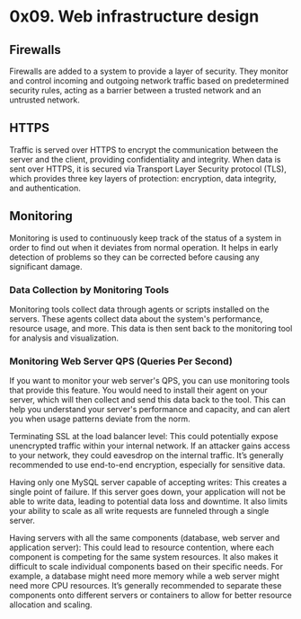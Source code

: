 # 0x09. Web infrastructure design

## Firewalls
Firewalls are added to a system to provide a layer of security. They monitor and control incoming and outgoing network traffic based on predetermined security rules, acting as a barrier between a trusted network and an untrusted network.

## HTTPS
Traffic is served over HTTPS to encrypt the communication between the server and the client, providing confidentiality and integrity. When data is sent over HTTPS, it is secured via Transport Layer Security protocol (TLS), which provides three key layers of protection: encryption, data integrity, and authentication.

## Monitoring
Monitoring is used to continuously keep track of the status of a system in order to find out when it deviates from normal operation. It helps in early detection of problems so they can be corrected before causing any significant damage.

### Data Collection by Monitoring Tools
Monitoring tools collect data through agents or scripts installed on the servers. These agents collect data about the system's performance, resource usage, and more. This data is then sent back to the monitoring tool for analysis and visualization.

### Monitoring Web Server QPS (Queries Per Second)
If you want to monitor your web server's QPS, you can use monitoring tools that provide this feature. You would need to install their agent on your server, which will then collect and send this data back to the tool. This can help you understand your server's performance and capacity, and can alert you when usage patterns deviate from the norm.

Terminating SSL at the load balancer level: This could potentially expose unencrypted traffic within your internal network. If an attacker gains access to your network, they could eavesdrop on the internal traffic. It’s generally recommended to use end-to-end encryption, especially for sensitive data.

Having only one MySQL server capable of accepting writes: This creates a single point of failure. If this server goes down, your application will not be able to write data, leading to potential data loss and downtime. It also limits your ability to scale as all write requests are funneled through a single server.

Having servers with all the same components (database, web server and application server): This could lead to resource contention, where each component is competing for the same system resources. It also makes it difficult to scale individual components based on their specific needs. For example, a database might need more memory while a web server might need more CPU resources. It’s generally recommended to separate these components onto different servers or containers to allow for better resource allocation and scaling.